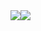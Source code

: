 <!-- <div style="display: flex; flex-direction: row;">
  <img src="https://github-readme-stats.vercel.app/api/top-langs/?username=StefanTodoran&layout=compact&show_icons=true&title_color=fff&text_color=fff&bg_color=0,90A955,6F9041&hide_border=true&border_radius=10"/>
  <img src="https://github-readme-stats.vercel.app/api?username=StefanTodoran&show_icons=true&count_private=true&hide_title=true&text_color=fff&bg_color=0,6F9041,4F772D&hide_border=true&border_radius=10&icon_color=BECE7A&ring_color=BECE7A"/>
</div> -->
<div style="display: flex; flex-direction: row;">
  <img src="https://github-readme-stats.vercel.app/api/top-langs/?username=StefanTodoran&layout=compact&show_icons=true&title_color=000&text_color=000&bg_color=fff&hide_border=true&border_radius=10"/>
  <img src="https://github-readme-stats.vercel.app/api?username=StefanTodoran&show_icons=true&count_private=true&hide_title=true&text_color=000&bg_color=fff&hide_border=true&border_radius=10&icon_color=BECE7A&ring_color=BECE7A"/>
</div>

<!-- DARK COLOR #4F772D -->
<!-- LIGHT COLOR #90A955 -->
<!-- HIGHLIGHT COLOR #BECE7A -->
